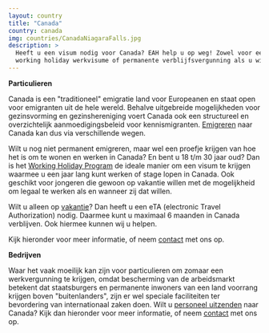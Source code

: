 ```yaml
---
layout: country
title: "Canada"
country: canada
img: countries/CanadaNiagaraFalls.jpg
description: >
  Heeft u een visum nodig voor Canada? EAH help u op weg! Zowel voor een vakantie visum (eTA),
  working holiday werkvisume of permanente verblijfsvergunning als u wilt emigreren naar Canada.
---
```


<p><strong>Particulieren</strong><br/>

Canada is een "traditioneel" emigratie land voor Europeanen en staat open voor emigranten uit de hele wereld. Behalve uitgebreide mogelijkheden voor gezinsvorming en gezinshereniging voert Canada ook een structureel en overzichtelijk aanmoedigingsbeleid voor kennismigranten. <a href="{{ site.baseurl }}/canada/emigreren-naar-canada">Emigreren</a> naar Canada kan dus via verschillende wegen.
</p>


<p>Wilt u nog niet permanent emigreren, maar wel een proefje krijgen van hoe het is om te wonen en werken in Canada? En bent u 18 t/m 30 jaar oud? Dan is het <a href="{{ site.baseurl }}/canada/working-holiday">Working Holiday Program</a> de ideale manier om een visum te krijgen waarmee u een jaar lang kunt werken of stage lopen in Canada. Ook geschikt voor jongeren die gewoon op vakantie willen met de mogelijkheid om legaal te werken als en wanneer zij dat willen.
</p>

<p>Wilt u alleen op <a href="{{ site.baseurl }}/canada/vakantie">vakantie</a>? Dan heeft u een eTA (electronic Travel Authorization) nodig. Daarmee kunt u maximaal 6 maanden in Canada verblijven. Ook hiermee kunnen wij u helpen.
</p>

<p>Kijk hieronder voor meer informatie, of neem <a href="{{ site.baseurl }}/contact">contact</a> met ons op.<p/>

<p><strong>Bedrijven</strong><br/>

Waar het vaak moeilijk kan zijn voor particulieren om zomaar een werkvergunning te krijgen, omdat bescherming van de arbeidsmarkt betekent dat staatsburgers en permanente inwoners van een land voorrang krijgen boven "buitenlanders", zijn er wel speciale faciliteiten ter bevordering van internationaal zaken doen. Wilt u <a href="{{ site.baseurl }}/australie/personeel-uitzenden">personeel uitzenden</a> naar Canada? Kijk dan hieronder voor meer informatie, of neem <a href="{{ site.baseurl }}/contact">contact</a> met ons op.</p>
